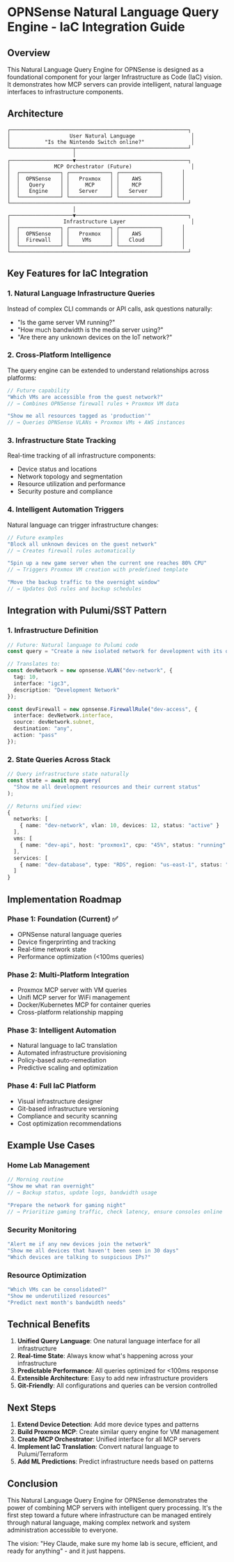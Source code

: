 # OPNSense Natural Language Query Engine - IaC Integration Guide

## Overview

This Natural Language Query Engine for OPNSense is designed as a foundational component for your larger Infrastructure as Code (IaC) vision. It demonstrates how MCP servers can provide intelligent, natural language interfaces to infrastructure components.

## Architecture

```
┌─────────────────────────────────────────────────────────┐
│                   User Natural Language                  │
│           "Is the Nintendo Switch online?"               │
└────────────────────┬────────────────────────────────────┘
                     │
┌────────────────────▼────────────────────────────────────┐
│              MCP Orchestrator (Future)                   │
│  ┌─────────────┐ ┌─────────────┐ ┌─────────────┐      │
│  │  OPNSense   │ │   Proxmox   │ │    AWS      │      │
│  │   Query     │ │     MCP     │ │    MCP      │      │
│  │   Engine    │ │   Server    │ │   Server    │      │
│  └─────────────┘ └─────────────┘ └─────────────┘      │
└─────────────────────────────────────────────────────────┘
                     │
┌────────────────────▼────────────────────────────────────┐
│                 Infrastructure Layer                     │
│  ┌─────────────┐ ┌─────────────┐ ┌─────────────┐      │
│  │  OPNSense   │ │   Proxmox   │ │    AWS      │      │
│  │  Firewall   │ │    VMs      │ │   Cloud     │      │
│  └─────────────┘ └─────────────┘ └─────────────┘      │
└─────────────────────────────────────────────────────────┘
```

## Key Features for IaC Integration

### 1. **Natural Language Infrastructure Queries**
Instead of complex CLI commands or API calls, ask questions naturally:
- "Is the game server VM running?"
- "How much bandwidth is the media server using?"
- "Are there any unknown devices on the IoT network?"

### 2. **Cross-Platform Intelligence**
The query engine can be extended to understand relationships across platforms:
```typescript
// Future capability
"Which VMs are accessible from the guest network?"
// → Combines OPNSense firewall rules + Proxmox VM data

"Show me all resources tagged as 'production'"
// → Queries OPNSense VLANs + Proxmox VMs + AWS instances
```

### 3. **Infrastructure State Tracking**
Real-time tracking of all infrastructure components:
- Device status and locations
- Network topology and segmentation
- Resource utilization and performance
- Security posture and compliance

### 4. **Intelligent Automation Triggers**
Natural language can trigger infrastructure changes:
```typescript
// Future examples
"Block all unknown devices on the guest network"
// → Creates firewall rules automatically

"Spin up a new game server when the current one reaches 80% CPU"
// → Triggers Proxmox VM creation with predefined template

"Move the backup traffic to the overnight window"
// → Updates QoS rules and backup schedules
```

## Integration with Pulumi/SST Pattern

### 1. **Infrastructure Definition**
```typescript
// Future: Natural language to Pulumi code
const query = "Create a new isolated network for development with its own firewall rules";

// Translates to:
const devNetwork = new opnsense.VLAN("dev-network", {
  tag: 10,
  interface: "igc3",
  description: "Development Network"
});

const devFirewall = new opnsense.FirewallRule("dev-access", {
  interface: devNetwork.interface,
  source: devNetwork.subnet,
  destination: "any",
  action: "pass"
});
```

### 2. **State Queries Across Stack**
```typescript
// Query infrastructure state naturally
const state = await mcp.query(
  "Show me all development resources and their current status"
);

// Returns unified view:
{
  networks: [
    { name: "dev-network", vlan: 10, devices: 12, status: "active" }
  ],
  vms: [
    { name: "dev-api", host: "proxmox1", cpu: "45%", status: "running" }
  ],
  services: [
    { name: "dev-database", type: "RDS", region: "us-east-1", status: "available" }
  ]
}
```

## Implementation Roadmap

### Phase 1: Foundation (Current) ✅
- OPNSense natural language queries
- Device fingerprinting and tracking
- Real-time network state
- Performance optimization (<100ms queries)

### Phase 2: Multi-Platform Integration
- Proxmox MCP server with VM queries
- Unifi MCP server for WiFi management
- Docker/Kubernetes MCP for container queries
- Cross-platform relationship mapping

### Phase 3: Intelligent Automation
- Natural language to IaC translation
- Automated infrastructure provisioning
- Policy-based auto-remediation
- Predictive scaling and optimization

### Phase 4: Full IaC Platform
- Visual infrastructure designer
- Git-based infrastructure versioning
- Compliance and security scanning
- Cost optimization recommendations

## Example Use Cases

### Home Lab Management
```typescript
// Morning routine
"Show me what ran overnight"
// → Backup status, update logs, bandwidth usage

"Prepare the network for gaming night"
// → Prioritize gaming traffic, check latency, ensure consoles online
```

### Security Monitoring
```typescript
"Alert me if any new devices join the network"
"Show me all devices that haven't been seen in 30 days"
"Which devices are talking to suspicious IPs?"
```

### Resource Optimization
```typescript
"Which VMs can be consolidated?"
"Show me underutilized resources"
"Predict next month's bandwidth needs"
```

## Technical Benefits

1. **Unified Query Language**: One natural language interface for all infrastructure
2. **Real-time State**: Always know what's happening across your infrastructure
3. **Predictable Performance**: All queries optimized for <100ms response
4. **Extensible Architecture**: Easy to add new infrastructure providers
5. **Git-Friendly**: All configurations and queries can be version controlled

## Next Steps

1. **Extend Device Detection**: Add more device types and patterns
2. **Build Proxmox MCP**: Create similar query engine for VM management
3. **Create MCP Orchestrator**: Unified interface for all MCP servers
4. **Implement IaC Translation**: Convert natural language to Pulumi/Terraform
5. **Add ML Predictions**: Predict infrastructure needs based on patterns

## Conclusion

This Natural Language Query Engine for OPNSense demonstrates the power of combining MCP servers with intelligent query processing. It's the first step toward a future where infrastructure can be managed entirely through natural language, making complex network and system administration accessible to everyone.

The vision: "Hey Claude, make sure my home lab is secure, efficient, and ready for anything" - and it just happens.